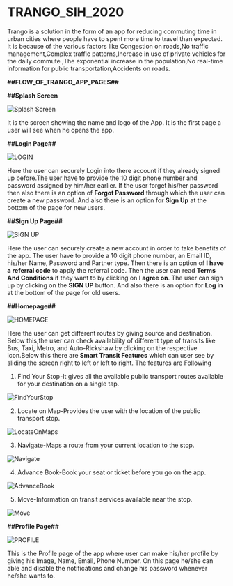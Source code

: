 # TRANGO_SIH_2020
Trango is a solution in the form of an app for reducing commuting time in urban cities where people have to spent more time to travel than expected. It is because of the
various factors like Congestion on roads,No traffic management,Complex traffic patterns,Increase in use of  private vehicles for the daily commute ,The exponential increase 
in the population,No real-time information for public transportation,Accidents on roads.

**##FLOW_OF_TRANGO_APP_PAGES##**

**##Splash Screen**

![Splash Screen](https://user-images.githubusercontent.com/53862744/89097774-92b9e900-d3ff-11ea-915d-a6ce1a587385.jpg)

It is the screen showing the name and logo of the App. It is the first page a user will see when he opens the app.


**##Login Page##**

![LOGIN](https://user-images.githubusercontent.com/53862744/89097772-8d5c9e80-d3ff-11ea-8a92-747df0ad425b.jpg)

Here the user can securely Login into there account if they already signed up before.The user have to provide the 10 digit phone number and password assigned by him/her earlier.
If the user forget his/her password then also there is an option of **Forgot Password** through which the user can create a new password. And also there is an option for **Sign Up** at the bottom of the page for new users.


**##Sign Up Page##**

![SIGN UP](https://user-images.githubusercontent.com/53862744/89097773-9188bc00-d3ff-11ea-81b4-26368c2fa17d.jpg)

Here the user can securely create a new account in order to take benefits of the app. The user have to provide a 10 digit phone number, an Email ID, his/her Name, Password and Partner type. Then there is an option of **I have a referral code** to apply the referral code. Then the user can read **Terms And Conditions** if they want to by clicking on 
**I agree on**. The user can sign up by clicking on the **SIGN UP** button. And also there is an option for **Log in** at the bottom of the page for old users.


**##Homepage##**

![HOMEPAGE](https://user-images.githubusercontent.com/53862744/89097769-8a61ae00-d3ff-11ea-9840-a4638e39c857.jpg)

Here the user can get different routes by giving source and destination. Below this,the user can check availability of different type of transits like Bus, Taxi, Metro, and Auto-Rickshaw by clicking on the respective icon.Below this there are **Smart Transit Features** which can user see by sliding the screen right to left or left to right. The features are Following
1) Find Your Stop-It gives all the available public transport routes available for your destination on a single tap.

![FindYourStop](https://user-images.githubusercontent.com/53862744/89098920-3fe52f00-d409-11ea-8c01-2a4b9152d5a1.jpg)

2) Locate on Map-Provides the user with the location of the public transport stop.

![LocateOnMaps](https://user-images.githubusercontent.com/53862744/89098922-42e01f80-d409-11ea-96f2-838b3187c06e.jpg)

3) Navigate-Maps a route from your current location to the stop.

![Navigate](https://user-images.githubusercontent.com/53862744/89098926-45db1000-d409-11ea-94d5-9c219d9faee7.jpg)

4) Advance Book-Book your seat or ticket before you go on the app.

![AdvanceBook](https://user-images.githubusercontent.com/53862744/89098930-4a072d80-d409-11ea-90f7-7e7e6d63d944.jpg)

5) Move-Information on transit services available near the stop.

![Move](https://user-images.githubusercontent.com/53862744/89098934-4ffd0e80-d409-11ea-8668-5915659e5a00.jpg)

**##Profile Page##**

![PROFILE](https://user-images.githubusercontent.com/53862744/89097776-951c4300-d3ff-11ea-9a64-65c05e4d8898.jpg)

This is the Profile page of the app where user can make his/her profile by giving his Image, Name, Email, Phone Number. On this page he/she can able and disable the notifications and change his password whenever he/she wants to.

